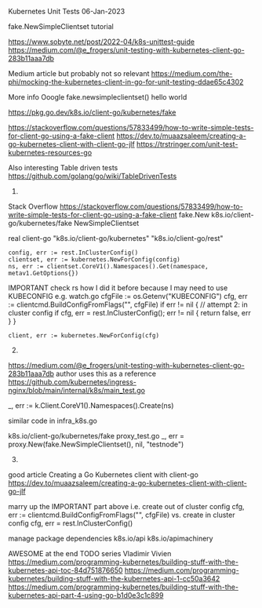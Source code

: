 Kubernetes Unit Tests
06-Jan-2023

fake.NewSimpleClientset tutorial

https://www.sobyte.net/post/2022-04/k8s-unittest-guide
https://medium.com/@e_frogers/unit-testing-with-kubernetes-client-go-283b11aaa7db


Medium article but probably not so relevant
https://medium.com/the-phi/mocking-the-kubernetes-client-in-go-for-unit-testing-ddae65c4302


More info
Ooogle
fake.newsimpleclientset() hello world

https://pkg.go.dev/k8s.io/client-go/kubernetes/fake

https://stackoverflow.com/questions/57833499/how-to-write-simple-tests-for-client-go-using-a-fake-client
https://dev.to/muaazsaleem/creating-a-go-kubernetes-client-with-client-go-jlf
https://trstringer.com/unit-test-kubernetes-resources-go


Also interesting
Table driven tests
https://github.com/golang/go/wiki/TableDrivenTests


01.
Stack Overflow
https://stackoverflow.com/questions/57833499/how-to-write-simple-tests-for-client-go-using-a-fake-client
fake.New
k8s.io/client-go/kubernetes/fake
NewSimpleClientset

real client-go
	"k8s.io/client-go/kubernetes"
	"k8s.io/client-go/rest"
	
	config, err := rest.InClusterConfig()
	clientset, err := kubernetes.NewForConfig(config)
	ns, err := clientset.CoreV1().Namespaces().Get(namespace, metav1.GetOptions{})
    

IMPORTANT
check rs how I did it before because I may need to use KUBECONFIG
e.g. watch.go
cfgFile := os.Getenv("KUBECONFIG")
	cfg, err := clientcmd.BuildConfigFromFlags("", cfgFile)
	if err != nil {
		// attempt 2: in cluster config
		if cfg, err = rest.InClusterConfig(); err != nil {
			return false, err
		}
	}

	client, err := kubernetes.NewForConfig(cfg)



02.
https://medium.com/@e_frogers/unit-testing-with-kubernetes-client-go-283b11aaa7db
author uses this as a reference
https://github.com/kubernetes/ingress-nginx/blob/main/internal/k8s/main_test.go
	
_, err := k.Client.CoreV1().Namespaces().Create(ns)

similar code in
infra_k8s.go

k8s.io/client-go/kubernetes/fake
proxy_test.go
_, err = proxy.New(fake.NewSimpleClientset(), nil, "testnode")


03.
good article
Creating a Go Kubernetes client with client-go
https://dev.to/muaazsaleem/creating-a-go-kubernetes-client-with-client-go-jlf

marry up the IMPORTANT part above
i.e.
create out of cluster config
cfg, err := clientcmd.BuildConfigFromFlags("", cfgFile)
vs.
create in cluster config
cfg, err = rest.InClusterConfig()

manage package dependencies
k8s.io/api
k8s.io/apimachinery

AWESOME at the end
TODO series
Vladimir Vivien
https://medium.com/programming-kubernetes/building-stuff-with-the-kubernetes-api-toc-84d751876650
https://medium.com/programming-kubernetes/building-stuff-with-the-kubernetes-api-1-cc50a3642
https://medium.com/programming-kubernetes/building-stuff-with-the-kubernetes-api-part-4-using-go-b1d0e3c1c899



